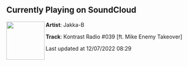 ## Currently Playing on SoundCloud

[<img align="left" width="100" src="https://i1.sndcdn.com/artworks-n6LYCkN9zAe65Ily-r6Pv9A-t500x500.jpg">](https://soundcloud.com/jakka-b/kr039)

**Artist**: Jakka-B 

**Track**: Kontrast Radio #039 [ft. Mike Enemy Takeover]

Last updated at 12/07/2022 08:29
